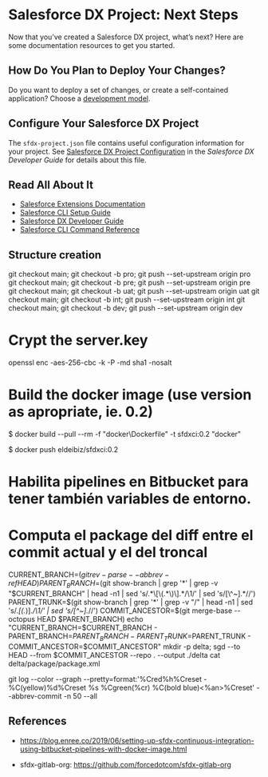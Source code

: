 # Salesforce DX Project: Next Steps

Now that you’ve created a Salesforce DX project, what’s next? Here are some documentation resources to get you started.

## How Do You Plan to Deploy Your Changes?

Do you want to deploy a set of changes, or create a self-contained application? Choose a [development model](https://developer.salesforce.com/tools/vscode/en/user-guide/development-models).

## Configure Your Salesforce DX Project

The `sfdx-project.json` file contains useful configuration information for your project. See [Salesforce DX Project Configuration](https://developer.salesforce.com/docs/atlas.en-us.sfdx_dev.meta/sfdx_dev/sfdx_dev_ws_config.htm) in the _Salesforce DX Developer Guide_ for details about this file.

## Read All About It

- [Salesforce Extensions Documentation](https://developer.salesforce.com/tools/vscode/)
- [Salesforce CLI Setup Guide](https://developer.salesforce.com/docs/atlas.en-us.sfdx_setup.meta/sfdx_setup/sfdx_setup_intro.htm)
- [Salesforce DX Developer Guide](https://developer.salesforce.com/docs/atlas.en-us.sfdx_dev.meta/sfdx_dev/sfdx_dev_intro.htm)
- [Salesforce CLI Command Reference](https://developer.salesforce.com/docs/atlas.en-us.sfdx_cli_reference.meta/sfdx_cli_reference/cli_reference.htm)


## Structure creation

git checkout main; git checkout -b pro; git push --set-upstream origin pro
git checkout main; git checkout -b pre; git push --set-upstream origin pre
git checkout main; git checkout -b uat; git push --set-upstream origin uat
git checkout main; git checkout -b int; git push --set-upstream origin int
git checkout main; git checkout -b dev; git push --set-upstream origin dev


# Crypt the server.key

openssl enc -aes-256-cbc -k <passphrase here> -P -md sha1 -nosalt

# Build the docker image (use version as apropriate, ie. 0.2)

$ docker build --pull --rm -f "docker\Dockerfile" -t sfdxci:0.2 "docker"

$ docker push eldeibiz/sfdxci:0.2


# Habilita pipelines en Bitbucket para tener también variables de entorno.


# Computa el package del diff entre el commit actual y el del troncal 

CURRENT_BRANCH=$(git rev-parse --abbrev-ref HEAD) 
PARENT_BRANCH=$(git show-branch | grep '\*' | grep -v "$CURRENT_BRANCH" | head -n1 | sed 's/.*\[\(.*\)\].*/\1/' | sed 's/[\^~].*//')
PARENT_TRUNK=$(git show-branch | grep '\*' | grep -v "/" | head -n1 | sed 's/.*\[\(.*\)\].*/\1/' | sed 's/[\^~].*//')
COMMIT_ANCESTOR=$(git merge-base --octopus HEAD $PARENT_BRANCH)
echo "CURRENT_BRANCH=$CURRENT_BRANCH  -  PARENT_BRANCH=$PARENT_BRANCH  -  PARENT_TRUNK=$PARENT_TRUNK  -  COMMIT_ANCESTOR=$COMMIT_ANCESTOR"
mkdir -p delta; sgd --to HEAD --from $COMMIT_ANCESTOR --repo . --output ./delta
cat delta/package/package.xml



git log --color --graph --pretty=format:'%Cred%h%Creset -%C(yellow)%d%Creset %s %Cgreen(%cr) %C(bold blue)<%an>%Creset' --abbrev-commit -n 50 --all
## References

- https://blog.enree.co/2019/06/setting-up-sfdx-continuous-integration-using-bitbucket-pipelines-with-docker-image.html


- sfdx-gitlab-org: https://github.com/forcedotcom/sfdx-gitlab-org
